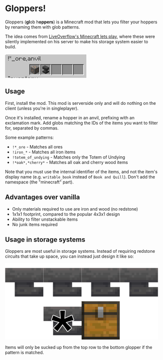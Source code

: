 # Gloppers!

Gloppers (**gl**ob h**oppers**) is a Minecraft mod that lets you filter your hoppers by renaming them with glob patterns.

The idea comes from [LiveOverflow's Minecraft lets play](https://www.youtube.com/playlist?list=PLhixgUqwRTjwvBI-hmbZ2rpkAl4lutnJG), where these were silently implemented on his server to make his storage system easier to build.

![A screenshot of a hopper's inventory, with the name "!*_ore,anvil"](./img/demo.png)

## Usage

First, install the mod. This mod is serverside only and will do nothing on the client (unless you're in singleplayer).

Once it's installed, rename a hopper in an anvil, prefixing with an exclamation mark. Add globs matching the IDs of the items you want to filter for, separated by commas.

Some example patterns:

- `!*_ore` - Matches all ores
- `!iron_*` - Matches all iron items
- `!totem_of_undying` - Matches only the Totem of Undying
- `!*oak*,*cherry*` - Matches all oak and cherry wood items

Note that you must use the internal identifier of the items, and not the item's display name (e.g. `writable_book` instead of `Book and Quill`). Don't add the namespace (the "minecraft" part).

## Advantages over vanilla

- Only materials required to use are iron and wood (no redstone)
- 1x1x1 footprint, compared to the popular 4x3x1 design
- Ability to filter unstackable items
- No junk items required

## Usage in storage systems

Gloppers are most useful in storage systems. Instead of requiring redstone circuits that take up space, you can instead just design it like so:

![A 2x4x1 schematic of a storage system, with a top row of hoppers, and a bottom row of one glopper and one chest](./img/storage.png)

Items will only be sucked up from the top row to the bottom glopper if the pattern is matched.
